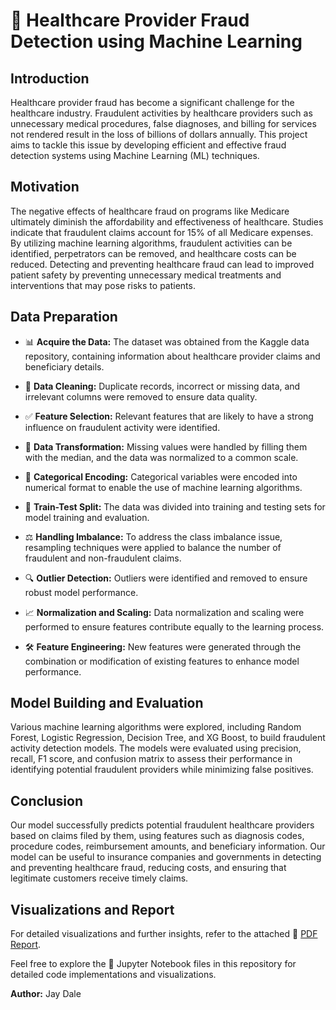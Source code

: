 # 🏥 Healthcare Provider Fraud Detection using Machine Learning

## Introduction

Healthcare provider fraud has become a significant challenge for the healthcare industry. Fraudulent activities by healthcare providers such as unnecessary medical procedures, false diagnoses, and billing for services not rendered result in the loss of billions of dollars annually. This project aims to tackle this issue by developing efficient and effective fraud detection systems using Machine Learning (ML) techniques.

## Motivation

The negative effects of healthcare fraud on programs like Medicare ultimately diminish the affordability and effectiveness of healthcare. Studies indicate that fraudulent claims account for 15% of all Medicare expenses. By utilizing machine learning algorithms, fraudulent activities can be identified, perpetrators can be removed, and healthcare costs can be reduced. Detecting and preventing healthcare fraud can lead to improved patient safety by preventing unnecessary medical treatments and interventions that may pose risks to patients.

## Data Preparation

- 📊 **Acquire the Data:** The dataset was obtained from the Kaggle data repository, containing information about healthcare provider claims and beneficiary details.

- 🧹 **Data Cleaning:** Duplicate records, incorrect or missing data, and irrelevant columns were removed to ensure data quality.

- ✅ **Feature Selection:** Relevant features that are likely to have a strong influence on fraudulent activity were identified.

- 🔄 **Data Transformation:** Missing values were handled by filling them with the median, and the data was normalized to a common scale.

- 🧮 **Categorical Encoding:** Categorical variables were encoded into numerical format to enable the use of machine learning algorithms.

- 🎯 **Train-Test Split:** The data was divided into training and testing sets for model training and evaluation.

- ⚖️ **Handling Imbalance:** To address the class imbalance issue, resampling techniques were applied to balance the number of fraudulent and non-fraudulent claims.

- 🔍 **Outlier Detection:** Outliers were identified and removed to ensure robust model performance.

- 📈 **Normalization and Scaling:** Data normalization and scaling were performed to ensure features contribute equally to the learning process.

- 🛠️ **Feature Engineering:** New features were generated through the combination or modification of existing features to enhance model performance.

## Model Building and Evaluation

Various machine learning algorithms were explored, including Random Forest, Logistic Regression, Decision Tree, and XG Boost, to build fraudulent activity detection models. The models were evaluated using precision, recall, F1 score, and confusion matrix to assess their performance in identifying potential fraudulent providers while minimizing false positives.

## Conclusion

Our model successfully predicts potential fraudulent healthcare providers based on claims filed by them, using features such as diagnosis codes, procedure codes, reimbursement amounts, and beneficiary information. Our model can be useful to insurance companies and governments in detecting and preventing healthcare fraud, reducing costs, and ensuring that legitimate customers receive timely claims.

## Visualizations and Report

For detailed visualizations and further insights, refer to the attached 📄 [PDF Report](Fraud.pptx.pdf).

Feel free to explore the 📓 Jupyter Notebook files in this repository for detailed code implementations and visualizations.

**Author:** Jay Dale
